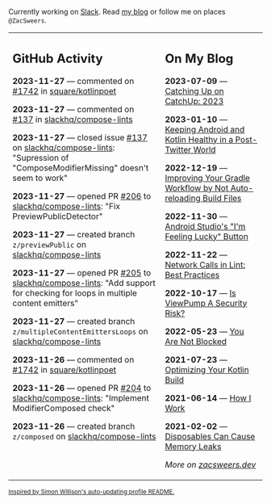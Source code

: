 Currently working on [Slack](https://slack.com/). Read [my blog](https://zacsweers.dev/) or follow me on places `@ZacSweers`.

<table><tr><td valign="top" width="60%">

## GitHub Activity
<!-- githubActivity starts -->
**2023-11-27** — commented on [#1742](https://github.com/square/kotlinpoet/pull/1742#issuecomment-1827168760) in [square/kotlinpoet](https://github.com/square/kotlinpoet)

**2023-11-27** — commented on [#137](https://github.com/slackhq/compose-lints/issues/137#issuecomment-1827161975) in [slackhq/compose-lints](https://github.com/slackhq/compose-lints)

**2023-11-27** — closed issue [#137](https://github.com/slackhq/compose-lints/issues/137) on [slackhq/compose-lints](https://github.com/slackhq/compose-lints): "Supression of "ComposeModifierMissing" doesn't seem to work"

**2023-11-27** — opened PR [#206](https://github.com/slackhq/compose-lints/pull/206) to [slackhq/compose-lints](https://github.com/slackhq/compose-lints): "Fix PreviewPublicDetector"

**2023-11-27** — created branch `z/previewPublic` on [slackhq/compose-lints](https://github.com/slackhq/compose-lints)

**2023-11-27** — opened PR [#205](https://github.com/slackhq/compose-lints/pull/205) to [slackhq/compose-lints](https://github.com/slackhq/compose-lints): "Add support for checking for loops in multiple content emitters"

**2023-11-27** — created branch `z/multipleContentEmittersLoops` on [slackhq/compose-lints](https://github.com/slackhq/compose-lints)

**2023-11-26** — commented on [#1742](https://github.com/square/kotlinpoet/pull/1742#issuecomment-1827101157) in [square/kotlinpoet](https://github.com/square/kotlinpoet)

**2023-11-26** — opened PR [#204](https://github.com/slackhq/compose-lints/pull/204) to [slackhq/compose-lints](https://github.com/slackhq/compose-lints): "Implement ModifierComposed check"

**2023-11-26** — created branch `z/composed` on [slackhq/compose-lints](https://github.com/slackhq/compose-lints)
<!-- githubActivity ends -->
</td><td valign="top" width="40%">

## On My Blog
<!-- blog starts -->
**2023-07-09** — [Catching Up on CatchUp: 2023](https://www.zacsweers.dev/catching-up-on-catchup-2023/)

**2023-01-10** — [Keeping Android and Kotlin Healthy in a Post-Twitter World](https://www.zacsweers.dev/keeping-android-healthy/)

**2022-12-19** — [Improving Your Gradle Workflow by Not Auto-reloading Build Files](https://www.zacsweers.dev/improving-your-workflow-by-not-auto-reloading-build-files/)

**2022-11-30** — [Android Studio's "I'm Feeling Lucky" Button](https://www.zacsweers.dev/android-studios-im-feeling-lucky-button/)

**2022-11-22** — [Network Calls in Lint: Best Practices](https://www.zacsweers.dev/network-calls-in-lint-best-practices/)

**2022-10-17** — [Is ViewPump A Security Risk?](https://www.zacsweers.dev/is-viewpump-a-security-risk/)

**2022-05-23** — [You Are Not Blocked](https://www.zacsweers.dev/you-are-not-blocked/)

**2021-07-23** — [Optimizing Your Kotlin Build](https://www.zacsweers.dev/optimizing-your-kotlin-build/)

**2021-06-14** — [How I Work](https://www.zacsweers.dev/how-i-work/)

**2021-02-02** — [Disposables Can Cause Memory Leaks](https://www.zacsweers.dev/disposables-can-cause-memory-leaks/)
<!-- blog ends -->
_More on [zacsweers.dev](https://zacsweers.dev/)_
</td></tr></table>

<sub><a href="https://simonwillison.net/2020/Jul/10/self-updating-profile-readme/">Inspired by Simon Willison's auto-updating profile README.</a></sub>